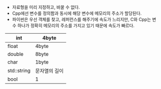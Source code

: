 - 자료형을 미리 지정하고, 바꿀 수 없다.
- Cpp에선 변수를 정의함과 동시에 해당 변수에 메모리의 주소가 할당된다.
- 파이썬은 우선 객체를 찾고, 레퍼런스를 해주기에 속도가 느리지만, C와 Cpp는 변수 하나가 정확히 메모리의 주소를 가지고 있기 때문에 속도가 빠르다.

| int | 4byte |
| --- | --- |
| float | 4byte |
| double | 8byte |
| char | 1byte |
| std::string | 문자열의 길이 |
| bool | 1 |